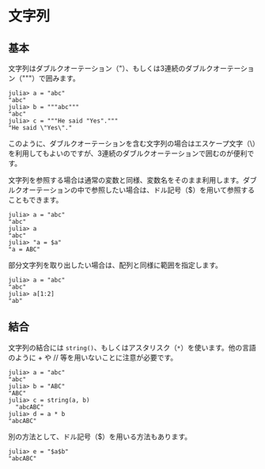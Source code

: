 # 文字列

## 基本
文字列はダブルクオーテーション（"）、もしくは3連続のダブルクオーテーション（"""）で囲みます。
```
julia> a = "abc"
"abc"
julia> b = """abc"""
"abc"
julia> c = """He said "Yes"."""
"He said \"Yes\"."
```
このように、ダブルクオーテーションを含む文字列の場合はエスケープ文字（\）を利用してもよいのですが、3連続のダブルクオーテーションで囲むのが便利です。

文字列を参照する場合は通常の変数と同様、変数名をそのまま利用します。ダブルクオーテーションの中で参照したい場合は、ドル記号（$）を用いて参照することもできます。
```
julia> a = "abc"
"abc"
julia> a
"abc"
julia> "a = $a"
"a = ABC"
```

部分文字列を取り出したい場合は、配列と同様に範囲を指定します。
```
julia> a = "abc"
"abc"
julia> a[1:2]
"ab"
```

## 結合
文字列の結合には ```string()```、もしくはアスタリスク（```*```）を使います。他の言語のように + や // 等を用いないことに注意が必要です。
```
julia> a = "abc"
"abc"
julia> b = "ABC"
"ABC"
julia> c = string(a, b)
  "abcABC"
julia> d = a * b
"abcABC"
```

別の方法として、ドル記号（$）を用いる方法もあります。
```
julia> e = "$a$b"
"abcABC"
```


